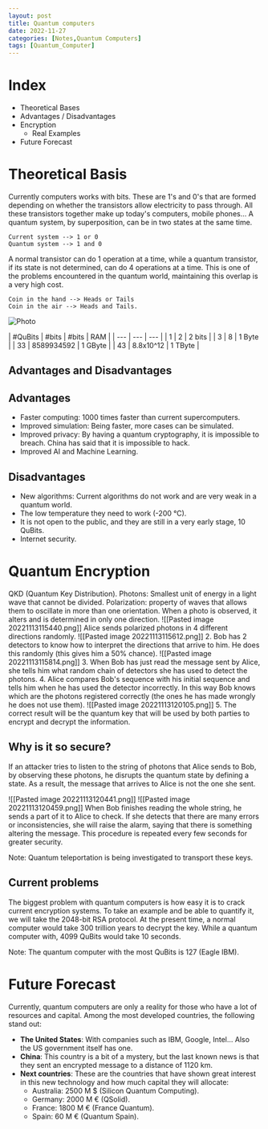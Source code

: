 ```yaml
---
layout: post
title: Quantum computers
date: 2022-11-27
categories: [Notes,Quantum Computers]
tags: [Quantum_Computer]
---
```

# Index
- Theoretical Bases
- Advantages / Disadvantages
- Encryption
	- Real Examples
- Future Forecast

# Theoretical Basis
Currently computers works with bits. These are 1's and 0's that are formed depending on whether the transistors allow electricity to pass through. All these transistors together make up today's computers, mobile phones… 
A quantum system, by superposition, can be in two states at the same time.

```example1
Current system --> 1 or 0
Quantum system --> 1 and 0
```

A normal transistor can do 1 operation at a time, while a quantum transistor, if its state is not determined, can do 4 operations at a time. This is one of the problems encountered in the quantum world, maintaining this overlap is a very high cost.  

```Currency
Coin in the hand --> Heads or Tails
Coin in the air --> Heads and Tails.
```


![Photo](https://www.researchgate.net/publication/271532617/figure/fig4/AS:349605003841542@1460363736871/Bits-three-state-systems-cobits-and-qubits-Our-secure-delegated-computing-protocol.png)


| #QuBits | #bits | #bits | RAM |
| --- | --- | --- |
| 1 | 2 | 2 bits |
| 3 | 8 | 1 Byte |
| 33 | 8589934592 | 1 GByte |
| 43 | 8.8x10^12 | 1 TByte |

## Advantages and Disadvantages
## Advantages
- Faster computing: 1000 times faster than current supercomputers.
- Improved simulation: Being faster, more cases can be simulated.
- Improved privacy: By having a quantum cryptography, it is impossible to breach. China has said that it is impossible to hack.
- Improved AI and Machine Learning.

## Disadvantages
- New algorithms: Current algorithms do not work and are very weak in a quantum world.
- The low temperature they need to work (-200 °C).
- It is not open to the public, and they are still in a very early stage, 10 QuBits.
- Internet security.

# Quantum Encryption
QKD (Quantum Key Distribution).
Photons: Smallest unit of energy in a light wave that cannot be divided.
Polarization: property of waves that allows them to oscillate in more than one orientation. When a photo is observed, it alters and is determined in only one direction.
![[Pasted image 20221113115440.png]]
Alice sends polarized photons in 4 different directions randomly.
![[Pasted image 20221113115612.png]]
2. Bob has 2 detectors to know how to interpret the directions that arrive to him. He does this randomly (this gives him a 50% chance).
![[Pasted image 20221113115814.png]]
3. When Bob has just read the message sent by Alice, she tells him what random chain of detectors she has used to detect the photons.
4. Alice compares Bob's sequence with his initial sequence and tells him when he has used the detector incorrectly. In this way Bob knows which are the photons registered correctly (the ones he has made wrongly he does not use them).
![[Pasted image 20221113120105.png]]
5. The correct result will be the quantum key that will be used by both parties to encrypt and decrypt the information.

## Why is it so secure?
If an attacker tries to listen to the string of photons that Alice sends to Bob, by observing these photons, he disrupts the quantum state by defining a state. As a result, the message that arrives to Alice is not the one she sent.

![[Pasted image 20221113120441.png]]
![[Pasted image 20221113120459.png]]
When Bob finishes reading the whole string, he sends a part of it to Alice to check. If she detects that there are many errors or inconsistencies, she will raise the alarm, saying that there is something altering the message.
This procedure is repeated every few seconds for greater security.

Note: Quantum teleportation is being investigated to transport these keys.

## Current problems
The biggest problem with quantum computers is how easy it is to crack current encryption systems. To take an example and be able to quantify it, we will take the 2048-bit RSA protocol.
At the present time, a normal computer would take 300 trillion years to decrypt the key. While a quantum computer with, 4099 QuBits would take 10 seconds.

Note: The quantum computer with the most QuBits is 127 (Eagle IBM).

# Future Forecast
Currently, quantum computers are only a reality for those who have a lot of resources and capital. Among the most developed countries, the following stand out:
- **The United States**: With companies such as IBM, Google, Intel… Also the US government itself has one.
- **China**: This country is a bit of a mystery, but the last known news is that they sent an encrypted message to a distance of 1120 km.
- **Next countries**: These are the countries that have shown great interest in this new technology and how much capital they will allocate:
	- Australia: 2500 M $ (Silicon Quantum Computing).
	- Germany: 2000 M € (QSolid).
	- France: 1800 M € (France Quantum).
	- Spain: 60 M € (Quantum Spain).
